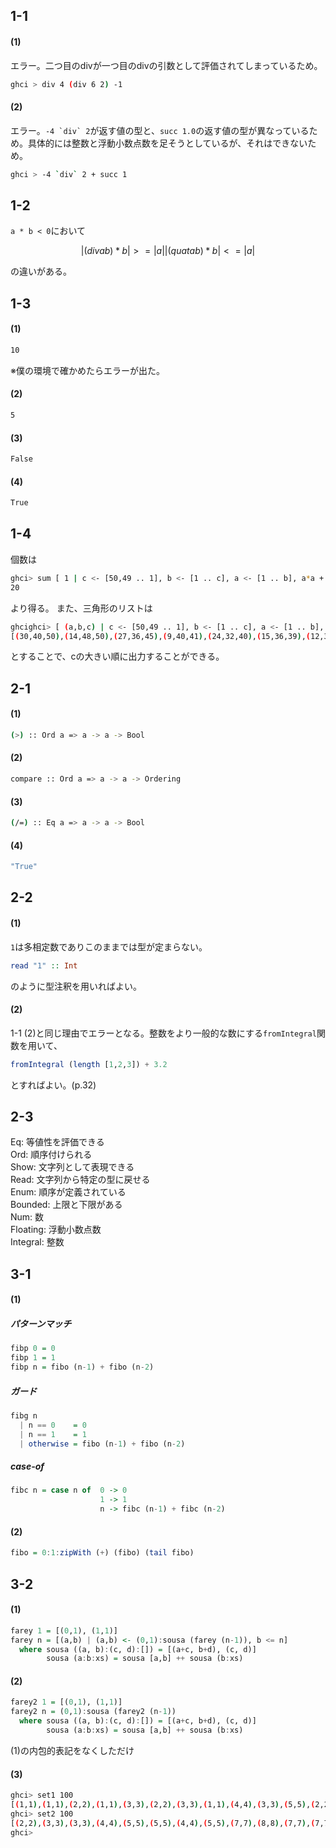 ## 1-1
#### (1)
エラー。二つ目のdivが一つ目のdivの引数として評価されてしまっているため。
```sh
ghci > div 4 (div 6 2) -1
```
#### (2)
エラー。``-4 `div` 2``が返す値の型と、`succ 1.0`の返す値の型が異なっているため。具体的には整数と浮動小数点数を足そうとしているが、それはできないため。
```sh
ghci > -4 `div` 2 + succ 1
```

## 1-2
`a * b < 0`において
```math
|(div a b) * b| >= |a|
|(quat a b) * b| <= |a|
```
の違いがある。

## 1-3
#### (1)
```sh
10
```
※僕の環境で確かめたらエラーが出た。
#### (2)
```sh
5
```
#### (3)
```sh
False
```
#### (4)
```sh
True
```

## 1-4
個数は
```sh
ghci> sum [ 1 | c <- [50,49 .. 1], b <- [1 .. c], a <- [1 .. b], a*a + b*b == c*c]
20
```
より得る。
また、三角形のリストは
```sh
ghcighci> [ (a,b,c) | c <- [50,49 .. 1], b <- [1 .. c], a <- [1 .. b], a*a + b*b == c*c] 
[(30,40,50),(14,48,50),(27,36,45),(9,40,41),(24,32,40),(15,36,39),(12,35,37),(21,28,35),(16,30,34),(18,24,30),(20,21,29),(10,24,26),(15,20,25),(7,24,25),(12,16,20),(8,15,17),(9,12,15),(5,12,13),(6,8,10),(3,4,5)]
```
とすることで、cの大きい順に出力することができる。

## 2-1
#### (1)
```sh
(>) :: Ord a => a -> a -> Bool
```
#### (2)
```sh
compare :: Ord a => a -> a -> Ordering
```
#### (3)
```sh
(/=) :: Eq a => a -> a -> Bool
```
#### (4)
```sh
"True"
```

## 2-2
#### (1)
`1`は多相定数でありこのままでは型が定まらない。
```haskell
read "1" :: Int
```
のように型注釈を用いればよい。
#### (2)
1-1 (2)と同じ理由でエラーとなる。整数をより一般的な数にする`fromIntegral`関数を用いて、
```haskell
fromIntegral (length [1,2,3]) + 3.2
```
とすればよい。(p.32)

## 2-3
Eq: 等値性を評価できる  
Ord: 順序付けられる  
Show: 文字列として表現できる  
Read: 文字列から特定の型に戻せる  
Enum: 順序が定義されている  
Bounded: 上限と下限がある  
Num: 数  
Floating: 浮動小数点数  
Integral: 整数  

## 3-1
#### (1)
##### パターンマッチ
```haskell
fibp 0 = 0
fibp 1 = 1
fibp n = fibo (n-1) + fibo (n-2)
```
##### ガード
```haskell
fibg n
  | n == 0    = 0
  | n == 1    = 1
  | otherwise = fibo (n-1) + fibo (n-2)
```
##### case-of
```haskell
fibc n = case n of  0 -> 0
                    1 -> 1
                    n -> fibc (n-1) + fibc (n-2)
```
#### (2)
```haskell
fibo = 0:1:zipWith (+) (fibo) (tail fibo) 
```

## 3-2
#### (1)
```haskell
farey 1 = [(0,1), (1,1)]
farey n = [(a,b) | (a,b) <- (0,1):sousa (farey (n-1)), b <= n]
  where sousa ((a, b):(c, d):[]) = [(a+c, b+d), (c, d)]
        sousa (a:b:xs) = sousa [a,b] ++ sousa (b:xs)  
```
#### (2)
```haskell
farey2 1 = [(0,1), (1,1)]
farey2 n = (0,1):sousa (farey2 (n-1))
  where sousa ((a, b):(c, d):[]) = [(a+c, b+d), (c, d)]
        sousa (a:b:xs) = sousa [a,b] ++ sousa (b:xs)  
```
(1)の内包的表記をなくしただけ
#### (3)
```sh
ghci> set1 100
[(1,1),(1,1),(2,2),(1,1),(3,3),(2,2),(3,3),(1,1),(4,4),(3,3),(5,5),(2,2),(5,5),(3,3),(4,4),(1,1),(5,5),(4,4),(7,7),(3,3),(8,8),(5,5),(7,7),(2,2),(7,7),(5,5),(8,8),(3,3),(7,7),(4,4),(5,5),(1,1),(6,6),(5,5),(9,9),(4,4),(11,11),(7,7),(10,10),(3,3),(11,11),(8,8),(13,13),(5,5),(12,12),(7,7),(9,9),(2,2),(9,9),(7,7),(12,12),(5,5),(13,13),(8,8),(11,11),(3,3),(10,10),(7,7),(11,11),(4,4),(9,9),(5,5),(6,6),(1,1),(7,7),(6,6),(11,11),(5,5),(14,14),(9,9),(13,13),(4,4),(15,15),(11,11),(18,18),(7,7),(17,17),(10,10),(13,13),(3,3),(14,14),(11,11),(19,19),(8,8),(21,21),(13,13),(18,18),(5,5),(17,17),(12,12),(19,19),(7,7),(16,16),(9,9),(11,11),(2,2),(11,11),(9,9),(16,16),(7,7)]
ghci> set2 100
[(2,2),(3,3),(3,3),(4,4),(5,5),(5,5),(4,4),(5,5),(7,7),(8,8),(7,7),(7,7),(8,8),(7,7),(5,5),(6,6),(9,9),(11,11),(10,10),(11,11),(13,13),(12,12),(9,9),(9,9),(12,12),(13,13),(11,11),(10,10),(11,11),(9,9),(6,6),(7,7),(11,11),(14,14),(13,13),(15,15),(18,18),(17,17),(13,13),(14,14),(19,19),(21,21),(18,18),(17,17),(19,19),(16,16),(11,11),(11,11),(16,16),(19,19),(17,17),(18,18),(21,21),(19,19),(14,14),(13,13),(17,17),(18,18),(15,15),(13,13),(14,14),(11,11),(7,7),(8,8),(13,13),(17,17),(16,16),(19,19),(23,23),(22,22),(17,17),(19,19),(26,26),(29,29),(25,25),(24,24),(27,27),(23,23),(16,16),(17,17),(25,25),(30,30),(27,27),(29,29),(34,34),(31,31),(23,23),(22,22),(29,29),(31,31),(26,26),(23,23),(25,25),(20,20),(13,13),(13,13),(20,20),(25,25),(23,23),(26,26)]
ghci> 
```
